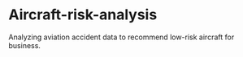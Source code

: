 # Aircraft-risk-analysis
Analyzing aviation accident data to recommend low-risk aircraft for business.
